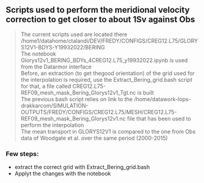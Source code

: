 ## Scripts used to perform the meridional velocity correction to get closer to about 1Sv against Obs<br>
>
> The current scripts used are located there /home1/datahome/ctalandi/DEV/FREDY/CONFIGS/CREG12.L75/GLORYS12V1-BDYS-Y19932022/BERING <br>
> The notebook Glorys12v1_BERING_BDYs_4CREG12.L75_y19932022.ipynb is used from the Datarmor interface<br> 
> Before, an extraction (to get thegood orientation) of the grid used for the interpolation is required, use the Extract_Bering_grid.bash script for that, a file called CREG12.L75-REF09_mesh_mask_Bering_Glorys12v1_Tgt.nc is built<br>
> The previous bash script relies on link to the /home/datawork-lops-drakkarcom/SIMULATION-OUTPUTS/FREDY/CONFIGS/CREG12.L75/MESH/CREG12.L75-REF09_mesh_mask_Bering_Glorys12v1.nc file that has been used to perform the interpolation<br>
> The mean transport in GLORYS12V1 is compared to the one from Obs data of Woodgate et al. over the same period (2000-2015)

### Few steps:
- extract the correct grid with Extract_Bering_grid.bash
- Applyt the changes with the notebook
